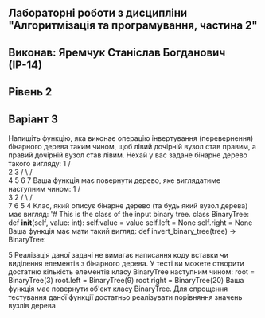## Лабораторні роботи з дисципліни "Алгоритмізація та програмування, частина 2"
## Виконав: Яремчук Станіслав Богданович (ІР-14)
## Рівень 2
## Варіант 3
Напишіть функцію, яка виконає операцію інвертування (перевернення) бінарного дерева
таким чином, щоб лівий дочірній вузол став правим, а правий дочірній вузол став лівим.
Нехай у вас задане бінарне дерево такого вигляду:
   1
  / \
 2   3
/ \ / \
4 5 6 7
Ваша функція має повернути дерево, яке виглядатиме наступним чином:
   1
  / \
 3   2
/ \ / \
7 6 5 4
Клас, який описує бінарне дерево (та будь який вузол дерева) має вигляд:
'# This is the class of the input binary tree.
class BinaryTree:
def __init__(self, value: int):
self.value = value
self.left = None
self.right = None
Ваша функція має мати такий вигляд:
def invert_binary_tree(tree) -&gt; BinaryTree:

5
Реалізація даної задачі не вимагає написання коду вставки чи виділення елементів з
бінарного дерева. У тесті ви можете створити достатню кількість елементів
класу BinaryTree наступним чином:
root = BinaryTree(3)
root.left = BinaryTree(9)
root.right = BinaryTree(20)
Ваша функція має повернути об&#39;єкт класу BinaryTree. Для спрощення тестування даної
функції достатньо реалізувати порівняння значень вузлів дерева
